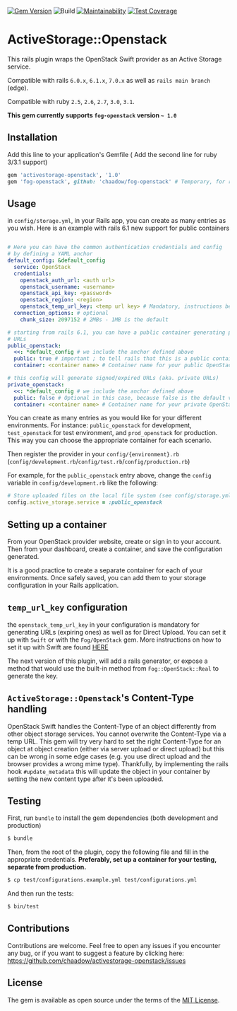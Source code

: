 
[![Gem Version](https://badge.fury.io/rb/activestorage-openstack.svg)](https://badge.fury.io/rb/activestorage-openstack)
![Build](https://github.com/chaadow/activestorage-openstack/actions/workflows/ruby.yml/badge.svg)
[![Maintainability](https://api.codeclimate.com/v1/badges/4c070c101f86a579516f/maintainability)](https://codeclimate.com/github/chaadow/activestorage-openstack/maintainability)
[![Test Coverage](https://api.codeclimate.com/v1/badges/4c070c101f86a579516f/test_coverage)](https://codeclimate.com/github/chaadow/activestorage-openstack/test_coverage)
# ActiveStorage::Openstack
This rails plugin wraps the OpenStack Swift provider as an Active Storage service. 

Compatible with rails `6.0.x`, `6.1.x`, `7.0.x` as well as `rails main branch` (edge).

Compatible with ruby `2.5`, `2.6`, `2.7`, `3.0`, `3.1`.

**This gem currently supports `fog-openstack` version `~ 1.0`**

## Installation
Add this line to your application's Gemfile ( Add the second line for ruby 3/3.1 support)

```ruby
gem 'activestorage-openstack', '1.0'
gem 'fog-openstack', github: 'chaadow/fog-openstack' # Temporary, for ruby 3 support, until the PR is merged and released
```

## Usage
in `config/storage.yml`, in your Rails app, you can create as many entries as
you wish. Here is an example with rails 6.1 new support for public containers

```yaml

# Here you can have the common authentication credentials and config
# by defining a YAML anchor
default_config: &default_config
  service: OpenStack
  credentials:
    openstack_auth_url: <auth url>
    openstack_username: <username>
    openstack_api_key: <password>
    openstack_region: <region>
    openstack_temp_url_key: <temp url key> # Mandatory, instructions below
  connection_options: # optional
    chunk_size: 2097152 # 2MBs - 1MB is the default

# starting from rails 6.1, you can have a public container generating public
# URLs
public_openstack:
  <<: *default_config # we include the anchor defined above
  public: true # important ; to tell rails that this is a public container
  container: <container name> # Container name for your public OpenStack provider

# this config will generate signed/expired URLs (aka. private URLs)
private_openstack:
  <<: *default_config # we include the anchor defined above
  public: false # Optional in this case, because false is the default value
  container: <container name> # Container name for your private OpenStack provider
```

You can create as many entries as you would like for your different environments. For instance: `public_openstack` for development, `test_openstack` for test environment, and `prod_openstack` for production. This way you can choose the appropriate container for each scenario.

Then register the provider in your `config/{environment}.rb` (`config/development.rb`/`config/test.rb`/`config/production.rb`)

For example, for the `public_openstack` entry above, change the `config` variable in `config/development.rb` like the following:
```ruby
# Store uploaded files on the local file system (see config/storage.yml for options)
config.active_storage.service = :public_openstack
```

## Setting up a container

From your OpenStack provider website, create or sign in to your account.
Then from your dashboard, create a container, and save the configuration generated.

It is a good practice to create a separate container for each of your environments.
Once safely saved, you can add them to your storage configuration in your Rails application.
## `temp_url_key` configuration

the `openstack_temp_url_key` in your configuration is mandatory for generating URLs (expiring ones) as well as for Direct Upload. You can set it up with `Swift` or with the `Fog/OpenStack` gem. More instructions on how to set it up with Swift are found [HERE](https://docs.openstack.org/swift/latest/api/temporary_url_middleware.html#secret-keys)

The next version of this plugin, will add a rails generator, or expose a method that would use the built-in method from `Fog::OpenStack::Real` to generate the key.

## `ActiveStorage::Openstack`'s Content-Type handling

OpenStack Swift handles the Content-Type of an object differently from other
object storage services.
You cannot overwrite the Content-Type via a temp URL. This gem will try very
hard to set the right Content-Type for an object at
object creation (either via server upload or direct upload) but this can be
wrong in some edge cases (e.g. you use direct upload and the browser provides
a wrong mime type).
Thankfully, by implementing the rails hook `#update_metadata`
this will update the object in your container by setting the new content type
after it's been uploaded.

## Testing
First, run `bundle` to install the gem dependencies (both development and production)
```bash
$ bundle
```
Then, from the root of the plugin, copy the following file and fill in the appropriate credentials.
**Preferably, set up a container for your testing, separate from production.**
```bash
$ cp test/configurations.example.yml test/configurations.yml
```
And then run the tests:
```bash
$ bin/test
```

## Contributions
Contributions are welcome. Feel free to open any issues if you encounter any bug, or if you want to suggest a feature by clicking here: https://github.com/chaadow/activestorage-openstack/issues

## License
The gem is available as open source under the terms of the [MIT License](https://opensource.org/licenses/MIT).
